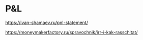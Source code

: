 # P&L 

https://ivan-shamaev.ru/pnl-statement/

https://moneymakerfactory.ru/spravochnik/irr-i-kak-rasschitat/
